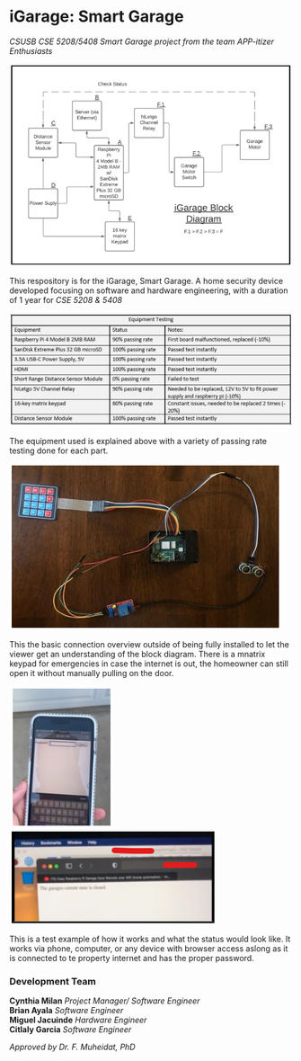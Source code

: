 # iGarage: Smart Garage
*CSUSB CSE 5208/5408 Smart Garage project from the team APP-itizer Enthusiasts*

![block diagram](/images/block_diagram.png)

This respository is for the iGarage, Smart Garage. A home security device developed focusing on software and hardware engineering, with a duration of 1 year for *CSE 5208 & 5408*

![equipment](/images/equipment_testing.png)

The equipment used is explained above with a variety of passing rate testing done for each part.

![connection](/images/connection_overview.png)

This the basic connection overview outside of being fully installed to let the viewer get an understanding of the block diagram.
There is a mnatrix keypad for emergencies in case the internet is out, the homeowner can still open it without manually pulling on the door.

![browser](/images/browser_overview.png)
![status](/images/status.png/)

This is a test example of how it works and what the status would look like. It works via phone, computer, or any device with browser access aslong as it is connected to te property internet and has the proper password.

### Development Team
**Cynthia Milan**     *Project Manager/ Software Engineer*\
**Brian Ayala**       *Software Engineer*\
**Miguel Jacuinde**   *Hardware Engineer*\
**Citlaly Garcia**    *Software Engineer*

*Approved by Dr. F. Muheidat, PhD*
